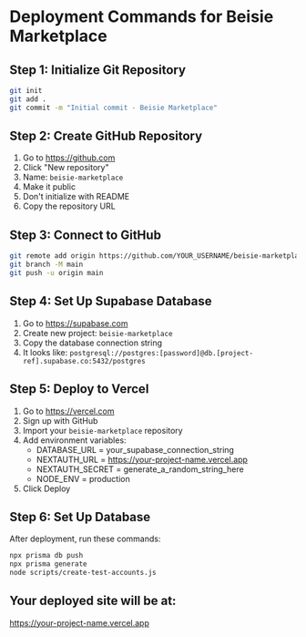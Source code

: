 # Deployment Commands for Beisie Marketplace

## Step 1: Initialize Git Repository
```bash
git init
git add .
git commit -m "Initial commit - Beisie Marketplace"
```

## Step 2: Create GitHub Repository
1. Go to https://github.com
2. Click "New repository"
3. Name: `beisie-marketplace`
4. Make it public
5. Don't initialize with README
6. Copy the repository URL

## Step 3: Connect to GitHub
```bash
git remote add origin https://github.com/YOUR_USERNAME/beisie-marketplace.git
git branch -M main
git push -u origin main
```

## Step 4: Set Up Supabase Database
1. Go to https://supabase.com
2. Create new project: `beisie-marketplace`
3. Copy the database connection string
4. It looks like: `postgresql://postgres:[password]@db.[project-ref].supabase.co:5432/postgres`

## Step 5: Deploy to Vercel
1. Go to https://vercel.com
2. Sign up with GitHub
3. Import your `beisie-marketplace` repository
4. Add environment variables:
   - DATABASE_URL = your_supabase_connection_string
   - NEXTAUTH_URL = https://your-project-name.vercel.app
   - NEXTAUTH_SECRET = generate_a_random_string_here
   - NODE_ENV = production
5. Click Deploy

## Step 6: Set Up Database
After deployment, run these commands:
```bash
npx prisma db push
npx prisma generate
node scripts/create-test-accounts.js
```

## Your deployed site will be at:
https://your-project-name.vercel.app




